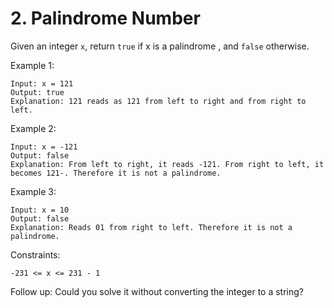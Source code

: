 # 2. Palindrome Number

Given an integer `x`, return `true` if x is a 
palindrome
, and `false` otherwise.

 

Example 1:
```
Input: x = 121
Output: true
Explanation: 121 reads as 121 from left to right and from right to left.
```
Example 2:
```
Input: x = -121
Output: false
Explanation: From left to right, it reads -121. From right to left, it becomes 121-. Therefore it is not a palindrome.
```
Example 3:
```
Input: x = 10
Output: false
Explanation: Reads 01 from right to left. Therefore it is not a palindrome.
``` 

Constraints:

`-231 <= x <= 231 - 1`
 

Follow up: Could you solve it without converting the integer to a string?